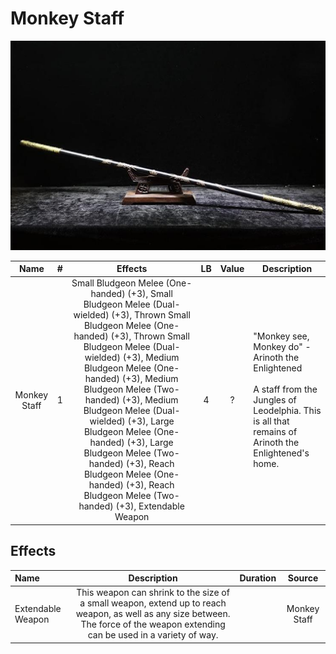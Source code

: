 # Monkey Staff

![Copyright](MonkeyStaff.png)

|     Name     | # |                                                                                     Effects                                                                                     | LB | Value | Description                                                                                                                                                      |
| :----------: | :-: | :-----------------------------------------------------------------------------------------------------------------------------------------------------------------------------: | :-: | :---: | ---------------------------------------------------------------------------------------------------------------------------------------------------------------- |
| Monkey Staff | 1 | Small Bludgeon Melee (One-handed) (+3), Small Bludgeon Melee (Dual-wielded) (+3), Thrown Small Bludgeon Melee (One-handed) (+3), Thrown Small Bludgeon Melee (Dual-wielded) (+3), Medium Bludgeon Melee (One-handed) (+3), Medium Bludgeon Melee (Two-handed) (+3), Medium Bludgeon Melee (Dual-wielded) (+3), Large Bludgeon Melee (One-handed) (+3), Large Bludgeon Melee (Two-handed) (+3), Reach Bludgeon Melee (One-handed) (+3), Reach Bludgeon Melee (Two-handed) (+3), Extendable Weapon | 4 |   ?   | "Monkey see, Monkey do" - Arinoth the Enlightened<br /><br />A staff from the Jungles of Leodelphia. This is all that remains of Arinoth the Enlightened's home. |

## Effects

| Name              |                                                                                       Description                                                                                       | Duration |    Source    |
| :---------------- | :------------------------------------------------------------------------------------------------------------------------------------------------------------------------------: | :------: | :----------: |
| Extendable Weapon | This weapon can shrink to the size of a small weapon, extend up to reach weapon, as well as any size between. The force of the weapon extending can be used in a variety of way. |          | Monkey Staff |
